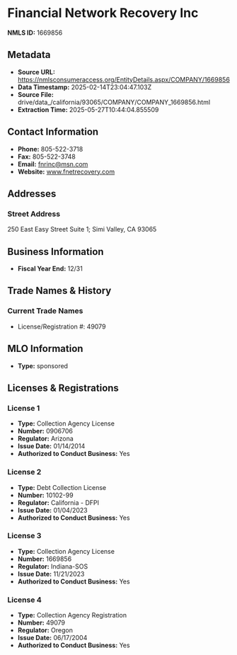 # Financial Network Recovery Inc

**NMLS ID:** 1669856

## Metadata
- **Source URL:** https://nmlsconsumeraccess.org/EntityDetails.aspx/COMPANY/1669856
- **Data Timestamp:** 2025-02-14T23:04:47.103Z
- **Source File:** drive/data_/california/93065/COMPANY/COMPANY_1669856.html
- **Extraction Time:** 2025-05-27T10:44:04.855509

## Contact Information
- **Phone:** 805-522-3718
- **Fax:** 805-522-3748
- **Email:** fnrinc@msn.com
- **Website:** www.fnetrecovery.com

## Addresses
### Street Address
250 East Easy Street Suite 1; Simi Valley, CA 93065

## Business Information
- **Fiscal Year End:** 12/31

## Trade Names & History
### Current Trade Names
- License/Registration #: 49079

## MLO Information
- **Type:** sponsored

## Licenses & Registrations

### License 1
- **Type:** Collection Agency License
- **Number:** 0906706
- **Regulator:** Arizona
- **Issue Date:** 01/14/2014
- **Authorized to Conduct Business:** Yes

### License 2
- **Type:** Debt Collection License
- **Number:** 10102-99
- **Regulator:** California - DFPI
- **Issue Date:** 01/04/2023
- **Authorized to Conduct Business:** Yes

### License 3
- **Type:** Collection Agency License
- **Number:** 1669856
- **Regulator:** Indiana-SOS
- **Issue Date:** 11/21/2023
- **Authorized to Conduct Business:** Yes

### License 4
- **Type:** Collection Agency Registration
- **Number:** 49079
- **Regulator:** Oregon
- **Issue Date:** 06/17/2004
- **Authorized to Conduct Business:** Yes
